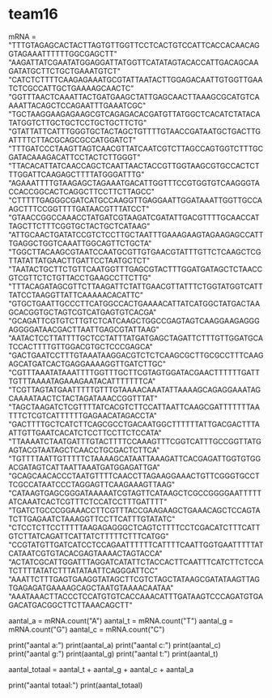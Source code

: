 # team16

mRNA = "TTTGTAGAGCACTACTTAGTGTTGGTTCCTCACTGTCCATTCACCACAACAGGTAGAAATTTTTTGGCGAGCTT" \
       "AAGATTATCGAATATGGAGGATTATGGTTCATATAGTACACCATTGACAGCAAGATATGCTTCTGCTGAAATGTCT" \
       "CATCTCTTTTCAAGAGAAATGCGTATTAATACTTGGAGACAATTGTGGTTGAATCTCGCCATTGCTGAAAAGCAACTC" \
       "GGTTTAACTCAAATTACTGATGAAGCTATTGAGCAACTTAAAGCGCATGTCAAAATTACAGCTCCAGAATTTGAAATCGC" \
       "TGCTAAGGAAGAGAAGCGTCAGAGACACGATGTTATGGCTCACATCTATACATATGGTCTTGCTGCTCCTGCTGCTTCTG" \
       "GTATTATTCATTTGGGTGCTACTAGCTGTTTTGTAACCGATAATGCTGACTTGATTTTCTTACGCAGCGCCATGGATCT" \
       "TTTGATCCCTAAGTTAGTCAACGTTATCAATCGTCTTAGCCAGTGGTCTTTGCGATACAAAGACATTCCTACTCTTGGGT" \
       "TTACACATTATCAACCAGCTCAATTAACTACCGTTGGTAAGCGTGCCACTCTTTGGATTCAAGAGCTTTTATGGGATTTG" \
       "AGAAATTTTGTAAGAGCTAGAAATGACATTGGTTTCCGTGGTGTCAAGGGTACCACCGGCACTCAGGCTTCCTTCTTAGCC" \
       "CTTTTTGAGGGCGATCATGCCAAGGTTGAGGAATTGGATAAATTGGTTGCCAAGCTTTCCGGTTTTGATAACGTTTATCCT" \
       "GTAACCGGCCAAACCTATGATCGTAAGATCGATATTGACGTTTTGCAACCATTAGCTTCTTTCGGTGCTACTGCTCATAAG" \
       "ATTGCAACTGATATCCGTCTCCTTGCTAATTTGAAAGAAGTAGAAGAGCCATTTGAGGCTGGTCAAATTGGCAGTTCTGCTA" \
       "TGGCTTACAAGCGTAATCCAATGCGTTGTGAACGTATTTGTTCTCAAGCTCGTTATATTATGAACTTGATTCCTAATGCTCT" \
       "TAATACTGCTTCTGTTCAATGGTTTGAGCGTACTTTGGATGATAGCTCTAACCGTCGTTCTCTGTTACCTGAAGCCTTCTTG" \
       "TTTACAGATAGCGTTCTTAAGATTCTATTGAACGTTATTTCTGGTATGGTCATTTATCCTAAGGTTATTCAAAAACACATTC" \
       "GTGCTGAATTGCCCTTCATGGCCACTGAAAACATTATCATGGCTATGACTAAGCACGGTGCTAGTCGTCATGAGTGTCACGA" \
       "GCAGATTCGTGTCTTGTCTCATCAAGCTGGCCGAGTAGTCAAGGAAGAGGGAGGGGATAACGACTTAATTGAGCGTATTAAG" \
       "AATACTCCTTATTTTGCTCCTATTTATGATGAGCTAGATTCTTTGTTGGATGCATCCACTTTTGTTGGACGTGCTCCCGAGCA" \
       "GACTGAATCCTTTGTAAATAAGGACGTCTCTCAAGCGCTTGCGCCTTTCAAGAGCATGATCACTGAGGAAAAGGTTGATCTTGC" \
       "CGTTTAAATATAAATTTTGGTTTGCTTCGTAGTGGATACGAACTTTTTTGATTTGTTTAAAATAGAAAGAATACATTTTTTTCA" \
       "TCGTTAGTATGAATTTTTGTTTGTAAAACAAATATTAAAAGCAGAGGAAATAGCAAAATAACTCTACTAGATAAACCGGTTTAT" \
       "TAGCTAAGATCTCGTTTTATCACGTCTTCCATTAATTCAAGCGATTTTTTTAATTTCTCGTCATTTTTTGAGAACATAGACCTA" \
       "GACTTTTGCTCATCTTCAGCGCCTGACAATGGCTTTTTTATTGACGACTTTAATTGTTGAATCACATCTCCTTCCTTCTCCATA" \
       "TTAAAATCTAATGATTTGTACTTTTCCAAAGTTTCGGTCATTTGCCGGTTATGAGTACGTAATAGCTCAACCTGCGACTCTTCA" \
       "TGTTTTAATTGTTTTTCTAAAAGCATAATTAAAGATTCACGAGATTGGTGTGGACGATAGTCATTAATTAAATGATGGAGATTGA" \
       "GCAGCAACACCCTAATGTTTTCAACCTTAGAAGGAAACTGTTCGGGTGCCTTCGCCATAATCCCTAGGAGTTCAAGAAAGTTAAG" \
       "CATAAGTGAGCGGGATAAAAATCGTAGTTCATAAGCTCGCCGGGGAATTTTTATCAAATCACTCGTTTCTCCATCCTTTGATTTT" \
       "TGATCTGCCCGGAAACCTTCGTTTACCGAAGAAGCTGAAACAGCTCCAGTATCTTGAGAATCTAAAGGTTCCTTCATTTGTATATC" \
       "CTCCTCTTCCTTTTTAAGAGAGGGCTCAGTCTTTTCCTCGACATCTTTCATTGTCTTATCAGATTCATTATCTTTTTCTTTCATGG" \
       "CCGTATGTTGATCATCCTCCAGAATTTTTTCATTTTCAATTGGTGAATTTTTATCATAATCGTGTACACGAGTAAAACTAGTACCA" \
       "ACTATCGCATTGGATTTAGGATCATATTCTACCACTTCAATTTCATCTTCTCCATCTTTTATATCTTTATATAATTCAGGGATTCC" \
       "AAATTCTTTGAGTGAAGGTATAGCTTCGTCTAGCTATAAGCGATATAAGTTAGTGAGAGATGAAAAGCAGCTAATGTAAAACAATAA" \
       "AAATAAACTTACCCTCCATGTGTCACCAAACATTTGATAAGTCCCAGATGTGAGACATGACGGCTTCTTAAACAGCTT"

aantal_a = mRNA.count("A")
aantal_t = mRNA.count("T")
aantal_g = mRNA.count("G")
aantal_c = mRNA.count("C")


print("aantal a:")
print(aantal_a)
print("aantal c:")
print(aantal_c)
print("aantal g:")
print(aantal_g)
print("aantal t:")
print(aantal_t)

aantal_totaal = aantal_t + aantal_g + aantal_c + aantal_a

print("aantal totaal:")
print(aantal_totaal)


                
